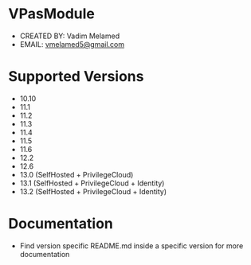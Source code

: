 # VPasModule
- CREATED BY: Vadim Melamed
- EMAIL: vmelamed5@gmail.com

# Supported Versions
- 10.10
- 11.1
- 11.2
- 11.3
- 11.4
- 11.5
- 11.6
- 12.2
- 12.6
- 13.0 (SelfHosted + PrivilegeCloud)
- 13.1 (SelfHosted + PrivilegeCloud + Identity)
- 13.2 (SelfHosted + PrivilegeCloud + Identity)

# Documentation
- Find version specific README.md inside a specific version for more documentation
